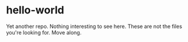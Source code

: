 # hello-world
Yet another repo. Nothing interesting to see here. These are not the files you're looking for. Move along.
